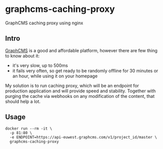# graphcms-caching-proxy

GraphCMS caching proxy using nginx

## Intro

[GraphCMS](https://graphcms.com) is a good and affordable platform, however there are few thing to know about it:

* it's very slow, up to 500ms
* it fails very often, so get ready to be randomly offline for 30 minutes or an hour, while using it on your homepage

My solution is to run caching proxy, which will be an endpoint for production application and
will provide speed and stability.
Together with purging the cache via webhooks on any modification of the content, that should help a lot.

## Usage

```
docker run --rm -it \
  -p 81:80 \
  -e ENDPOINT=https://api-euwest.graphcms.com/v1/project_id/master \
  graphcms-caching-proxy
```
